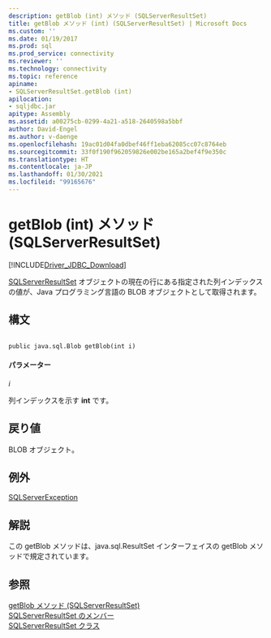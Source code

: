 ```yaml
---
description: getBlob (int) メソッド (SQLServerResultSet)
title: getBlob メソッド (int) (SQLServerResultSet) | Microsoft Docs
ms.custom: ''
ms.date: 01/19/2017
ms.prod: sql
ms.prod_service: connectivity
ms.reviewer: ''
ms.technology: connectivity
ms.topic: reference
apiname:
- SQLServerResultSet.getBlob (int)
apilocation:
- sqljdbc.jar
apitype: Assembly
ms.assetid: a00275cb-0299-4a21-a518-2640598a5bbf
author: David-Engel
ms.author: v-daenge
ms.openlocfilehash: 19ac01d04fa0dbef46ff1eba62085cc07c8764eb
ms.sourcegitcommit: 33f0f190f962059826e002be165a2bef4f9e350c
ms.translationtype: HT
ms.contentlocale: ja-JP
ms.lasthandoff: 01/30/2021
ms.locfileid: "99165676"
---
```

# <a name="getblob-method-int-sqlserverresultset"></a>getBlob (int) メソッド (SQLServerResultSet)
[!INCLUDE[Driver_JDBC_Download](../../../includes/driver_jdbc_download.md)]

  [SQLServerResultSet](../../../connect/jdbc/reference/sqlserverresultset-class.md) オブジェクトの現在の行にある指定された列インデックスの値が、Java プログラミング言語の BLOB オブジェクトとして取得されます。  
  
## <a name="syntax"></a>構文  
  
```  
  
public java.sql.Blob getBlob(int i)  
```  
  
#### <a name="parameters"></a>パラメーター  
 *i*  
  
 列インデックスを示す **int** です。  
  
## <a name="return-value"></a>戻り値  
 BLOB オブジェクト。  
  
## <a name="exceptions"></a>例外  
 [SQLServerException](../../../connect/jdbc/reference/sqlserverexception-class.md)  
  
## <a name="remarks"></a>解説  
 この getBlob メソッドは、java.sql.ResultSet インターフェイスの getBlob メソッドで規定されています。  
  
## <a name="see-also"></a>参照  
 [getBlob メソッド &#40;SQLServerResultSet&#41;](../../../connect/jdbc/reference/getblob-method-sqlserverresultset.md)   
 [SQLServerResultSet のメンバー](../../../connect/jdbc/reference/sqlserverresultset-members.md)   
 [SQLServerResultSet クラス](../../../connect/jdbc/reference/sqlserverresultset-class.md)  
  
  
